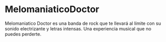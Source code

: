 # MelomaniaticoDoctor
Melomaniatico Doctor es una banda de rock que te llevará al límite con su sonido electrizante y letras intensas. Una experiencia musical que no puedes perderte.
